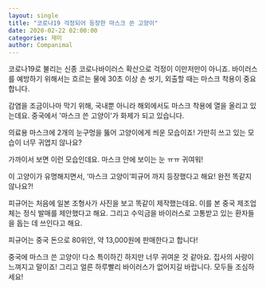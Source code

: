 ```yaml
---
layout: single
title: "코로나19 걱정되어 등장한 마스크 쓴 고양이"
date: 2020-02-22 02:00:00
categories: 재미
author: Companimal
---
```


코로나19로 불리는 신종 코로나바이러스 확산으로 걱정이 이만저만이 아니죠. 바이러스를 예방하기 위해서는 흐르는 물에 30초 이상 손 씻기, 외출할 때는 마스크 착용이 중요합니다.

감염을 조금이나마 막기 위해, 국내뿐 아니라 해외에서도 마스크 착용에 열을 올리고 있는데요. 중국에서 '마스크 쓴 고양이'가 화제가 되고 있습니다.

의료용 마스크에 2개의 눈구멍을 뚫어 고양이에게 씌운 모습이죠! 가만히 쓰고 있는 모습이 너무 귀엽지 않나요?

가까이서 보면 이런 모습인데요. 마스크 안에 보이는 눈 ㅠㅠ 귀여워!

이 고양이가 유명해지면서, ‘마스크 고양이’피규어 까지 등장했다고 해요! 완전 똑같지 않나요?!

피규어는 처음에 일본 조형사가 사진을 보고 똑같이 제작했는데요. 이를 본 중국 제조업체는 정식 발매를 제안했다고 해요. 그리고 수익금을 바이러스로 고통받고 있는 환자들을 돕는 데 쓰인다고 해요.

피규어는 중국 돈으로 80위안, 약 13,000원에 판매한다고 합니다!

중국에 마스크 쓴 고양이! 다소 특이하긴 하지만 너무 귀여운 것 같아요. 집사의 사랑이 느껴지고 말이죠! 그리고 얼른 하루빨리 바이러스가 없어지길 바랍니다. 모두들 조심하세요!
